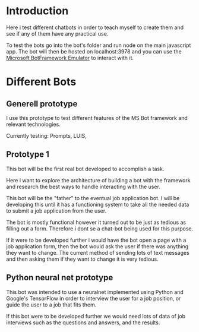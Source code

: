 # Introduction

Here i test different chatbots in order to teach myself to create
them and see if any of them have any practical use.

To test the bots go into the bot's folder and run node on the main
javascript app.
The bot will then be hosted on localhost:3978 and you can use the
[Microsoft BotFramework Emulator](https://github.com/Microsoft/BotFramework-Emulator) to interact with it.

# Different Bots
## Generell prototype

I use this prototype to test different features of the MS Bot
framework and relevant technologies.

Currently testing: Prompts, LUIS,

## Prototype 1

This bot will be the first real bot developed to accomplish a task.

Here i want to explore the architecture of building a bot with the
framework and research the best ways to handle interacting with the
user.

This bot will be the "father" to the eventual job application bot. I
will be developing this until it has a functioning system to take
all the needed data to submit a job application from the user.

The bot is mostly functional however it turned out to be just as
tedious as filling out a form. Therefore i dont se a chat-bot being
used for this purpose.

If it were to be developed further i would have the bot open a page
with a job application form, then the bot would ask the user if there
was anything they want to change. The current method of sending lots
of text messages and then asking them if they want to change it is
very tedious.

## Python neural net prototype

This bot was intended to use a neuralnet implemented using Python and
Google's TensorFlow in order to interview the user for a job position,
or guide the user to a job that fits them.

If this bot were to be developed further we would need lots of data of
job interviews such as the questions and answers, and the results.
